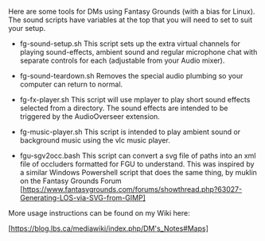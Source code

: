 Here are some tools for DMs using Fantasy Grounds (with a bias for Linux).
The sound scripts have variables at the top that you will need to 
set to suit your setup.

* fg-sound-setup.sh This script sets up the extra virtual channels for
  playing sound-effects, ambient sound and regular microphone chat
  with separate controls for each (adjustable from your Audio mixer).
* fg-sound-teardown.sh Removes the special audio plumbing so your
  computer can return to normal.
* fg-fx-player.sh This script will use mplayer to play short sound effects
  selected from a directory. The sound effects are intended to be
  triggered by the AudioOverseer extension.
* fg-music-player.sh This script is intended to play ambient sound or
  background music using the vlc music player.

* fgu-sgv2occ.bash This script can convert a svg file of paths into
  an xml file of occluders formatted for FGU to understand. This was
  inspired by a similar Windows Powershell script that does the same
  thing, by muklin on the Fantasy Grounds Forum
  [https://www.fantasygrounds.com/forums/showthread.php?63027-Generating-LOS-via-SVG-from-GIMP]

More usage instructions can be found on my Wiki here:

[https://blog.lbs.ca/mediawiki/index.php/DM's_Notes#Maps]
